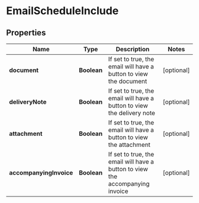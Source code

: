 # EmailScheduleInclude

## Properties

Name | Type | Description | Notes
------------ | ------------- | ------------- | -------------
**document** | **Boolean** | If set to true, the email will have a button to view the document | [optional] 
**deliveryNote** | **Boolean** | If set to true, the email will have a button to view the delivery note | [optional] 
**attachment** | **Boolean** | If set to true, the email will have a button to view the attachment | [optional] 
**accompanyingInvoice** | **Boolean** | If set to true, the email will have a button to view the accompanying invoice | [optional] 


